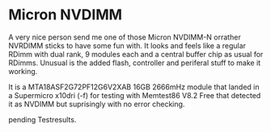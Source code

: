 # Micron NVDIMM

A very nice person send me one of those Micron NVDIMM-N orrather NVRDIMM sticks to have some fun with. 
It looks and feels like a regular RDimm with dual rank, 9 modules each and a central buffer chip as usual for RDimms. 
Unusual is the added flash, controller and periferal stuff to make it working. 

It is a MTA18ASF2G72PF12G6V2XAB  16GB  2666mHz module that landed in a Supermicro x10dri (-f) for testing with
Memtest86 V8.2 Free that detected it as NVDIMM but suprisingly with no error checking.


pending Testresults. 